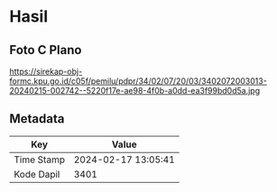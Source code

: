 # Hasil

## Foto C Plano

https://sirekap-obj-formc.kpu.go.id/c05f/pemilu/pdpr/34/02/07/20/03/3402072003013-20240215-002742--5220f17e-ae98-4f0b-a0dd-ea3f99bd0d5a.jpg


## Metadata

| Key        | Value               |
| ---------- | ------------------- |
| Time Stamp | 2024-02-17 13:05:41 |
| Kode Dapil | 3401                |



